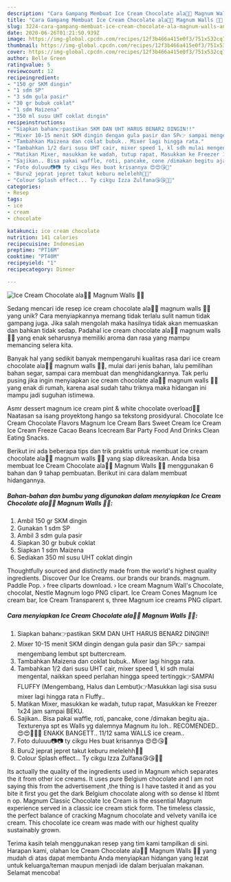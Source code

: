 ```yaml
---
description: "Cara Gampang Membuat Ice Cream Chocolate ala🍦🍦 Magnum Walls 🍫🍫 Anti Gagal"
title: "Cara Gampang Membuat Ice Cream Chocolate ala🍦🍦 Magnum Walls 🍫🍫 Anti Gagal"
slug: 3224-cara-gampang-membuat-ice-cream-chocolate-ala-magnum-walls-anti-gagal
date: 2020-06-26T01:21:50.939Z
image: https://img-global.cpcdn.com/recipes/12f3b466a415e0f3/751x532cq70/ice-cream-chocolate-ala🍦🍦-magnum-walls-🍫🍫-foto-resep-utama.jpg
thumbnail: https://img-global.cpcdn.com/recipes/12f3b466a415e0f3/751x532cq70/ice-cream-chocolate-ala🍦🍦-magnum-walls-🍫🍫-foto-resep-utama.jpg
cover: https://img-global.cpcdn.com/recipes/12f3b466a415e0f3/751x532cq70/ice-cream-chocolate-ala🍦🍦-magnum-walls-🍫🍫-foto-resep-utama.jpg
author: Belle Green
ratingvalue: 5
reviewcount: 12
recipeingredient:
- "150 gr SKM dingin"
- "1 sdm SP"
- "3 sdm gula pasir"
- "30 gr bubuk coklat"
- "1 sdm Maizena"
- "350 ml susu UHT coklat dingin"
recipeinstructions:
- "Siapkan bahan👉pastikan SKM DAN UHT HARUS BENAR2 DINGIN!!"
- "Mixer 10-15 menit SKM dingin dengan gula pasir dan SP👉 sampai mengembang lembut spt buttercream."
- "Tambahkan Maizena dan coklat bubuk.. Mixer lagi hingga rata."
- "Tambahkan 1/2 dari susu UHT cair, mixer speed 1, kl sdh mulai mengental, naikkan speed perlahan hingga speed tertinggi👉SAMPAI FLUFFY (Mengembang, Halus dan Lembut)👉Masukkan lagi sisa susu mixer lagi hingga rata n Fluffy.."
- "Matikan Mixer, masukkan ke wadah, tutup rapat, Masukkan ke Freezer 1x24 jam sampai BEKU."
- "Sajikan.. Bisa pakai waffle, roti, pancake, cone /dimakan begitu aja.. Texturenya spt es Walls yg dalemnya Magnum itu loh.. RECOMENDED..😍😍🍧🍧🍧 ENAKK BANGETT.. 11/12 sama WALLS ice cream.."
- "Foto duluuu📷📷 ty cikgu Hes buat krisannya 😍😍😘🙏"
- "Buru2 jeprat jepret takut keburu melelehh😬😤"
- "Colour Splash effect... Ty cikgu Izza Zulfana😘😘🙏🙏"
categories:
- Resep
tags:
- ice
- cream
- chocolate

katakunci: ice cream chocolate 
nutrition: 141 calories
recipecuisine: Indonesian
preptime: "PT16M"
cooktime: "PT40M"
recipeyield: "1"
recipecategory: Dinner

---
```



![Ice Cream Chocolate ala🍦🍦 Magnum Walls 🍫🍫](https://img-global.cpcdn.com/recipes/12f3b466a415e0f3/751x532cq70/ice-cream-chocolate-ala🍦🍦-magnum-walls-🍫🍫-foto-resep-utama.jpg)

Sedang mencari ide resep ice cream chocolate ala🍦🍦 magnum walls 🍫🍫 yang unik? Cara menyiapkannya memang tidak terlalu sulit namun tidak gampang juga. Jika salah mengolah maka hasilnya tidak akan memuaskan dan bahkan tidak sedap. Padahal ice cream chocolate ala🍦🍦 magnum walls 🍫🍫 yang enak seharusnya memiliki aroma dan rasa yang mampu memancing selera kita.

Banyak hal yang sedikit banyak mempengaruhi kualitas rasa dari ice cream chocolate ala🍦🍦 magnum walls 🍫🍫, mulai dari jenis bahan, lalu pemilihan bahan segar, sampai cara membuat dan menghidangkannya. Tak perlu pusing jika ingin menyiapkan ice cream chocolate ala🍦🍦 magnum walls 🍫🍫 yang enak di rumah, karena asal sudah tahu triknya maka hidangan ini mampu jadi suguhan istimewa.

Asmr dessert magnum ice cream pint &amp; white chocolate overload🍦🍫 Naatasan sa isang proyektong hango sa tekstong prosidyural. Chocolate Ice Cream Chocolate Flavors Magnum Ice Cream Bars Sweet Cream Ice Cream Ice Cream Freeze Cacao Beans Icecream Bar Party Food And Drinks Clean Eating Snacks.


Berikut ini ada beberapa tips dan trik praktis untuk membuat ice cream chocolate ala🍦🍦 magnum walls 🍫🍫 yang siap dikreasikan. Anda bisa membuat Ice Cream Chocolate ala🍦🍦 Magnum Walls 🍫🍫 menggunakan 6 bahan dan 9 tahap pembuatan. Berikut ini cara dalam membuat hidangannya.

<!--inarticleads1-->

##### Bahan-bahan dan bumbu yang digunakan dalam menyiapkan Ice Cream Chocolate ala🍦🍦 Magnum Walls 🍫🍫:

1. Ambil 150 gr SKM dingin
1. Gunakan 1 sdm SP
1. Ambil 3 sdm gula pasir
1. Siapkan 30 gr bubuk coklat
1. Siapkan 1 sdm Maizena
1. Sediakan 350 ml susu UHT coklat dingin


Thoughtfully sourced and distinctly made from the world&#39;s highest quality ingredients. Discover Our Ice Creams. our brands our brands. magnum. Paddle Pop. › free cliparts download. › Ice cream Magnum Wall&#39;s Chocolate, chocolat, Nestle Magnum logo PNG clipart. Ice Cream Cones Magnum Ice cream bar, Ice Cream Transparent s, three Magnum ice creams PNG clipart. 

<!--inarticleads2-->

##### Cara menyiapkan Ice Cream Chocolate ala🍦🍦 Magnum Walls 🍫🍫:

1. Siapkan bahan👉pastikan SKM DAN UHT HARUS BENAR2 DINGIN!!
1. Mixer 10-15 menit SKM dingin dengan gula pasir dan SP👉 sampai mengembang lembut spt buttercream.
1. Tambahkan Maizena dan coklat bubuk.. Mixer lagi hingga rata.
1. Tambahkan 1/2 dari susu UHT cair, mixer speed 1, kl sdh mulai mengental, naikkan speed perlahan hingga speed tertinggi👉SAMPAI FLUFFY (Mengembang, Halus dan Lembut)👉Masukkan lagi sisa susu mixer lagi hingga rata n Fluffy..
1. Matikan Mixer, masukkan ke wadah, tutup rapat, Masukkan ke Freezer 1x24 jam sampai BEKU.
1. Sajikan.. Bisa pakai waffle, roti, pancake, cone /dimakan begitu aja.. Texturenya spt es Walls yg dalemnya Magnum itu loh.. RECOMENDED..😍😍🍧🍧🍧 ENAKK BANGETT.. 11/12 sama WALLS ice cream..
1. Foto duluuu📷📷 ty cikgu Hes buat krisannya 😍😍😘🙏
1. Buru2 jeprat jepret takut keburu melelehh😬😤
1. Colour Splash effect... Ty cikgu Izza Zulfana😘😘🙏🙏


Its actually the quality of the ingredients used in Magnum which separates the it from other ice creams. It uses pure Belgium chocolate and I am not saying this from the advertisement ,the thing is I have tasted it and as you bite it first you get the dark Belgium chocolate along with so dense kl ltbmt n op. Magnum Classic Chocolate Ice Cream is the essential Magnum experience served in a classic ice cream stick form. The timeless classic, the perfect balance of cracking Magnum chocolate and velvety vanilla ice cream. This chocolate ice cream was made with our highest quality sustainably grown. 

Terima kasih telah menggunakan resep yang tim kami tampilkan di sini. Harapan kami, olahan Ice Cream Chocolate ala🍦🍦 Magnum Walls 🍫🍫 yang mudah di atas dapat membantu Anda menyiapkan hidangan yang lezat untuk keluarga/teman maupun menjadi ide dalam berjualan makanan. Selamat mencoba!
